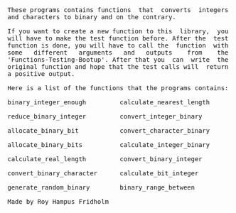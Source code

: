 
<pre>
These programs contains functions  that  converts  integers
and characters to binary and on the contrary.

If you want to create a new function to this  library,  you
will have to make the test function before. After the  test
function is done, you will have to call the  function  with
some   different   arguments   and   outputs    from    the
'Functions-Testing-Bootup'. After that you  can  write  the
original function and hope that the test calls will  return
a positive output.

Here is a list of the functions that the programs contains:

binary_integer_enough         calculate_nearest_length

reduce_binary_integer         convert_integer_binary

allocate_binary_bit           convert_character_binary

allocate_binary_bits          calculate_integer_binary

calculate_real_length         convert_binary_integer

convert_binary_character      calculate_bit_integer

generate_random_binary        binary_range_between

Made by Roy Hampus Fridholm
</pre>

